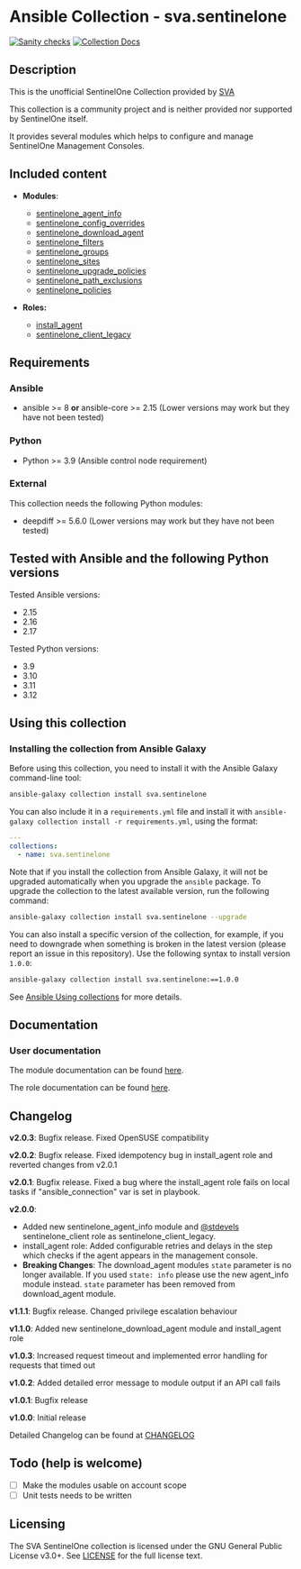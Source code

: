 # Ansible Collection - sva.sentinelone
[![Sanity checks](https://github.com/svalabs/sva.sentinelone/actions/workflows/ansible-test.yml/badge.svg?branch=main)](https://github.com/svalabs/sva.sentinelone/actions/workflows/ansible-test.yml) [![Collection Docs](https://github.com/svalabs/sva.sentinelone/actions/workflows/build-docs-and-push-to-ghpages.yml/badge.svg?branch=main)](https://github.com/svalabs/sva.sentinelone/actions/workflows/build-docs-and-push-to-ghpages.yml)

## Description
This is the unofficial SentinelOne Collection provided by [SVA](https://www.sva.de)

This collection is a community project and is neither provided nor supported by SentinelOne itself.

It provides several modules which helps to configure and manage SentinelOne Management Consoles.

## Included content

- **Modules**:
  - [sentinelone_agent_info](https://svalabs.github.io/sva.sentinelone/branch/main/collections/sva/sentinelone/sentinelone_agent_info_module.html)
  - [sentinelone_config_overrides](https://svalabs.github.io/sva.sentinelone/branch/main/collections/sva/sentinelone/sentinelone_config_overrides_module.html)
  - [sentinelone_download_agent](https://svalabs.github.io/sva.sentinelone/branch/main/collections/sva/sentinelone/sentinelone_download_agent_module.html)
  - [sentinelone_filters](https://svalabs.github.io/sva.sentinelone/branch/main/collections/sva/sentinelone/sentinelone_filters_module.html)
  - [sentinelone_groups](https://svalabs.github.io/sva.sentinelone/branch/main/collections/sva/sentinelone/sentinelone_groups_module.html)
  - [sentinelone_sites](https://svalabs.github.io/sva.sentinelone/branch/main/collections/sva/sentinelone/sentinelone_sites_module.html)
  - [sentinelone_upgrade_policies](https://svalabs.github.io/sva.sentinelone/branch/main/collections/sva/sentinelone/sentinelone_upgrade_policies_module.html)
  - [sentinelone_path_exclusions](https://svalabs.github.io/sva.sentinelone/branch/main/collections/sva/sentinelone/sentinelone_path_exclusions_module.html)
  - [sentinelone_policies](https://svalabs.github.io/sva.sentinelone/branch/main/collections/sva/sentinelone/sentinelone_policies_module.html)

- **Roles:**
  - [install_agent](roles/install_agent/README.md)
  - [sentinelone_client_legacy](roles/sentinelone_client_legacy/README.md)

## Requirements
### Ansible
- ansible >= 8 **or** ansible-core >= 2.15 (Lower versions may work but they have not been tested)

### Python
- Python >= 3.9 (Ansible control node requirement)

### External
This collection needs the following Python modules:
- deepdiff >= 5.6.0 (Lower versions may work but they have not been tested)

## Tested with Ansible and the following Python versions

Tested Ansible versions:
- 2.15
- 2.16
- 2.17

Tested Python versions:
- 3.9
- 3.10
- 3.11
- 3.12

## Using this collection
### Installing the collection from Ansible Galaxy
Before using this collection, you need to install it with the Ansible Galaxy command-line tool:
```bash
ansible-galaxy collection install sva.sentinelone
```

You can also include it in a `requirements.yml` file and install it with `ansible-galaxy collection install -r requirements.yml`, using the format:
```yaml
---
collections:
  - name: sva.sentinelone
```

Note that if you install the collection from Ansible Galaxy, it will not be upgraded automatically when you upgrade the `ansible` package. To upgrade the collection to the latest available version, run the following command:
```bash
ansible-galaxy collection install sva.sentinelone --upgrade
```

You can also install a specific version of the collection, for example, if you need to downgrade when something is broken in the latest version (please report an issue in this repository). Use the following syntax to install version `1.0.0`:

```bash
ansible-galaxy collection install sva.sentinelone:==1.0.0
```

See [Ansible Using collections](https://docs.ansible.com/ansible/devel/user_guide/collections_using.html) for more details.

## Documentation
### User documentation
The module documentation can be found [here](https://svalabs.github.io/sva.sentinelone/branch/main/collections/index_module.html).

The role documentation can be found [here](https://svalabs.github.io/sva.sentinelone/branch/main/collections/index_role.html).

## Changelog
**v2.0.3**: Bugfix release. Fixed OpenSUSE compatibility

**v2.0.2**: Bugfix release. Fixed idempotency bug in install_agent role and reverted changes from v2.0.1

**v2.0.1**: Bugfix release. Fixed a bug where the install_agent role fails on local tasks if "ansible_connection" var is set in playbook.

**v2.0.0**:
- Added new sentinelone_agent_info module and [@stdevels](https://github.com/stdevel/ansible-sentinelone_client) sentinelone_client role as sentinelone_client_legacy.
- install_agent role: Added configurable retries and delays in the step which checks if the agent appears in the management console.
- **Breaking Changes**: The download_agent modules `state` parameter is no longer available. If you used `state: info` please use the new agent_info module instead. `state` parameter has been removed from download_agent module.

**v1.1.1**: Bugfix release. Changed privilege escalation behaviour

**v1.1.0**: Added new sentinelone_download_agent module and install_agent role

**v1.0.3**: Increased request timeout and implemented error handling for requests that timed out

**v1.0.2**: Added detailed error message to module output if an API call fails

**v1.0.1**: Bugfix release

**v1.0.0**: Initial release

Detailed Changelog can be found at [CHANGELOG](CHANGELOG.rst)

## Todo (help is welcome)
- [ ] Make the modules usable on account scope
- [ ] Unit tests needs to be written

## Licensing
The SVA SentinelOne collection is licensed under the GNU General Public License v3.0+. See [LICENSE](LICENSE) for the full license text.
